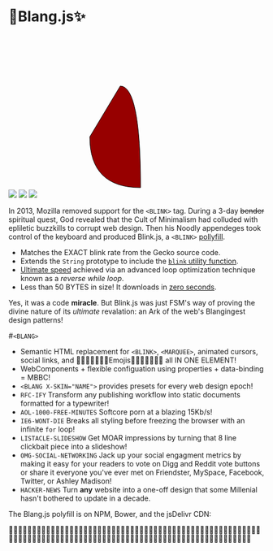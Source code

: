 <blink>💎Blang.js✨</blink>
======================================================
<img src="https://img.shields.io/badge/build-passing-green.svg">
<img src="https://img.shields.io/badge/coverage-100%25-green.svg">
<img src="https://img.shields.io/packagist/dm/doctrine/orm.svg">

<svg width="320" height="320" viewBox="0 0 320 320">
    <path
        fill="#FFFFFF" stroke="#000"
        d="M160,100 Q200,100,200,300 Q100,300,100,200 Z">
        <animate
            attributeType="XML"
            attributeName="fill"
            values="#800;#f00;#800;#800"
            dur="0.8s"
            repeatCount="indefinite"/>
        </path>
 </svg>

In 2013, Mozilla removed support for the `<BLINK>` tag. During a 3-day ~~bender~~ spiritual quest, God revealed that the Cult of Minimalism had colluded with epliletic buzzkills to corrupt web design. Then his Noodly appendeges took control of the keyboard and produced <blink>Blink.js</blink>, a `<BLINK>` <a href="https://en.wikipedia.org/wiki/Polyfill">pollyfill</a>.

* Matches the EXACT blink rate from the Gecko source code. 
* Extends the `String` prototype to include the [`blink` utility function](blink()).
* [Ultimate speed](loop) achieved via an advanced loop optimization technique known as a *reverse while loop*.
* Less than 50 BYTES in size!  It downloads in [zero seconds](http://www.download-time.com/).

Yes, it was a code **miracle**.  But <blink>Blink.js</blink> was just FSM's way of proving the divine nature of its *ultimate* revalation: an Ark of the web's Blangingest design patterns!

#`<BLANG>`

* Semantic HTML replacement for `<BLINK>`, `<MARQUEE>`, animated cursors, social links, and 🛅🛅🛅🛅🛅🛅🛅Emojis🛅🛅🛅🛅🛅🛅🛅 all IN ONE ELEMENT!
* WebComponents + flexible configuation using properties + data-binding = MBBC!
* `<BLANG X-SKIN="NAME">` provides presets for every web design epoch!
 * `RFC-IFY` Transform any publishing workflow into static documents formatted for a typewriter!
 * `AOL-1000-FREE-MINUTES` Softcore porn at a blazing 15Kb/s!
 * `IE6-WONT-DIE` Breaks all styling before freezing the browser with an infinite `for` loop! 
 * `LISTACLE-SLIDESHOW` Get MOAR impressions by turning that 8 line clickbait piece into a slideshow!
 * `OMG-SOCIAL-NETWORKING` Jack up your social engagment metrics by making it easy for your readers to vote on Digg and Reddit vote buttons or share it everyone you've ever met on Friendster, MySpace, Facebook, Twitter, or Ashley Madison!
 * `HACKER-NEWS` Turn **any** website into a one-off design that some Millenial hasn't bothered to update in a decade.

The Blang.js polyfill is on NPM, Bower, and the jsDelivr CDN:
    
🛅🛅🛅🛅🛅🛅🛅🛅🛅🛅🛅🛅🛅🛅🛅🛅🛅🛅🛅🛅🛅🛅🛅🛅🛅🛅🛅🛅🛅🛅🛅🛅🛅🛅🛅🛅🛅🛅🛅🛅🛅🛅🛅🛅🛅🛅🛅🛅🛅🛅🛅🛅🛅🛅🛅🛅🛅🛅🛅🛅🛅🛅🛅🛅🛅🛅🛅🛅🛅🛅🛅🛅🛅🛅🛅🛅🛅🛅🛅🛅🛅🛅🛅🛅🛅🛅🛅🛅🛅🛅🛅🛅🛅🛅🛅🛅🛅🛅🛅🛅🛅🛅🛅🛅🛅🛅

[css2]: https://www.w3.org/TR/CSS21/text.html#lining-striking-props
[blink()]: https://developer.mozilla.org/en-US/docs/Web/JavaScript/Reference/Global_Objects/String/blink
[loop]: https://jsperf.com/while-reverse-vs-for-cached-length
[temple]: http://www.templeos.org
[semantic-html]: https://en.wikipedia.org/wiki/Semantic_HTML
